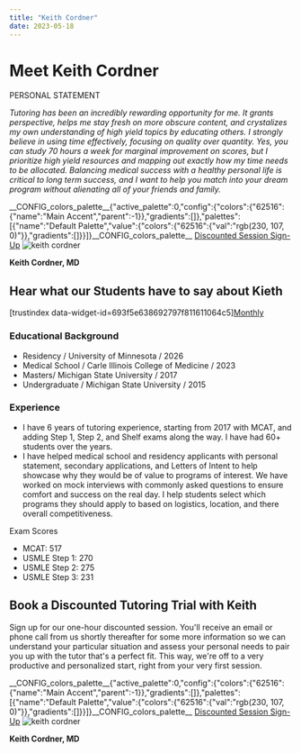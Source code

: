 ```yaml
---
title: "Keith Cordner"
date: 2023-05-18
---
```


# Meet Keith Cordner

PERSONAL STATEMENT

_Tutoring has been an incredibly rewarding opportunity for me. It grants perspective, helps me stay fresh on more obscure content, and crystalizes my own understanding of high yield topics by educating others. I strongly believe in using time effectively, focusing on quality over quantity. Yes, you can study 70 hours a week for marginal improvement on scores, but I prioritize high yield resources and mapping out exactly how my time needs to be allocated. Balancing medical success with a healthy personal life is critical to long term success, and I want to help you match into your dream program without alienating all of your friends and family._

\_\_CONFIG\_colors\_palette\_\_{"active\_palette":0,"config":{"colors":{"62516":{"name":"Main Accent","parent":-1}},"gradients":\[\]},"palettes":\[{"name":"Default Palette","value":{"colors":{"62516":{"val":"rgb(230, 107, 0)"}},"gradients":\[\]}}\]}\_\_CONFIG\_colors\_palette\_\_ [Discounted Session Sign-Up](/purchase-discounted-session/) ![keith cordner](https://www.medlearnity.com/wp-content/uploads/2023/05/Keith_Cordner.jpg "Keith_Cordner")

**Keith Cordner, MD**

## Hear what our Students have to say about Kieth

\[trustindex data-widget-id=693f5e638692797f811611064c5\][Monthly](#)

### Educational Background

- Residency / University of Minnesota / 2026
- Medical School / Carle Illinois College of Medicine / 2023
- Masters/ Michigan State University / 2017
- Undergraduate / Michigan State University / 2015

### Experience

- I have 6 years of tutoring experience, starting from 2017 with MCAT, and adding Step 1, Step 2, and Shelf exams along the way. I have had 60+ students over the years.
- I have helped medical school and residency applicants with personal statement, secondary applications, and Letters of Intent to help showcase why they would be of value to programs of interest. We have worked on mock interviews with commonly asked questions to ensure comfort and success on the real day. I help students select which programs they should apply to based on logistics, location, and there overall competitiveness.

Exam Scores

- MCAT: 517
- USMLE Step 1: 270
- USMLE Step 2: 275
- USMLE Step 3: 231

## Book a Discounted Tutoring Trial with Keith

Sign up for our one-hour discounted session. You'll receive an email or phone call from us shortly thereafter for some more information so we can understand your particular situation and assess your personal needs to pair you up with the tutor that's a perfect fit. This way, we're off to a very productive and personalized start, right from your very first session.

\_\_CONFIG\_colors\_palette\_\_{"active\_palette":0,"config":{"colors":{"62516":{"name":"Main Accent","parent":-1}},"gradients":\[\]},"palettes":\[{"name":"Default Palette","value":{"colors":{"62516":{"val":"rgb(230, 107, 0)"}},"gradients":\[\]}}\]}\_\_CONFIG\_colors\_palette\_\_ [Discounted Session Sign-Up](/purchase-discounted-session/) ![keith cordner](https://www.medlearnity.com/wp-content/uploads/2023/05/Keith_Cordner.jpg "Keith_Cordner")

**Keith Cordner, MD**
